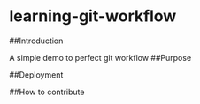# learning-git-workflow
##Introduction

A simple demo to perfect git workflow
##Purpose

##Deployment

##How to contribute
